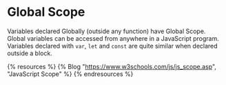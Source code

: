 # Global Scope

Variables declared Globally (outside any function) have Global Scope. Global variables can be accessed from anywhere in a JavaScript program. Variables declared with `var`, `let` and `const` are quite similar when declared outside a block.

{% resources %}
  {% Blog "https://www.w3schools.com/js/js_scope.asp", "JavaScript Scope" %}
{% endresources %}


